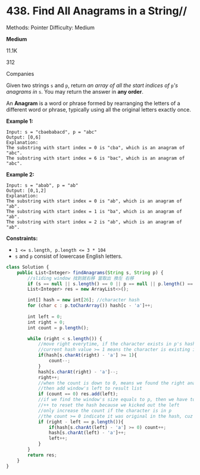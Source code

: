 # 438. Find All Anagrams in a String//

Methods: Pointer
Difficulty: Medium

**Medium**

11.1K

312

Companies

Given two strings `s` and `p`, return *an array of all the start indices of* `p`*'s anagrams in* `s`. You may return the answer in **any order**.

An **Anagram** is a word or phrase formed by rearranging the letters of a different word or phrase, typically using all the original letters exactly once.

**Example 1:**

```
Input: s = "cbaebabacd", p = "abc"
Output: [0,6]
Explanation:
The substring with start index = 0 is "cba", which is an anagram of "abc".
The substring with start index = 6 is "bac", which is an anagram of "abc".

```

**Example 2:**

```
Input: s = "abab", p = "ab"
Output: [0,1,2]
Explanation:
The substring with start index = 0 is "ab", which is an anagram of "ab".
The substring with start index = 1 is "ba", which is an anagram of "ab".
The substring with start index = 2 is "ab", which is an anagram of "ab".

```

**Constraints:**

- `1 <= s.length, p.length <= 3 * 104`
- `s` and `p` consist of lowercase English letters.

```jsx
class Solution {
    public List<Integer> findAnagrams(String s, String p) {
        //sliding window 找到就右移 當取出 換左 右移
        if (s == null || s.length() == 0 || p == null || p.length() == 0) return new ArrayList<>();
        List<Integer> res = new ArrayList<>();

        int[] hash = new int[26]; //character hash
        for (char c : p.toCharArray()) hash[c - 'a']++;
           
        int left = 0;
        int right = 0; 
        int count = p.length();

        while (right < s.length()) {
            //move right everytime, if the character exists in p's hash, decrease the count
            //current hash value >= 1 means the character is existing in p
            if(hash[s.charAt(right) - 'a'] >= 1){
                count--;
            }
            hash[s.charAt(right) - 'a']--;
            right++;
            //when the count is down to 0, means we found the right anagram
            //then add window's left to result list
            if (count == 0) res.add(left);
            //if we find the window's size equals to p, then we have to move left (narrow the window) to find the new match window
            //++ to reset the hash because we kicked out the left
            //only increase the count if the character is in p
            //the count >= 0 indicate it was original in the hash, cuz it won't go below 0
            if (right - left == p.length()){
                if(hash[s.charAt(left) - 'a'] >= 0) count++;
                hash[s.charAt(left) - 'a']++;
                left++;
            }          
        }
        return res;
    }
}
```
